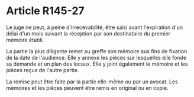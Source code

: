 # Article R145-27

Le juge ne peut, à peine d'irrecevabilité, être saisi avant l'expiration d'un délai d'un mois suivant la réception par son destinataire du premier mémoire établi.

La partie la plus diligente remet au greffe son mémoire aux fins de fixation de la date de l'audience. Elle y annexe les pièces sur lesquelles elle fonde sa demande et un plan des locaux. Elle y joint également le mémoire et les pièces reçus de l'autre partie.

La remise peut être faite par la partie elle-même ou par un avocat. Les mémoires et les pièces peuvent être remis en original ou en copie.
